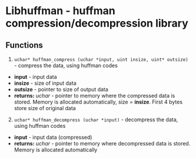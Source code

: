# Libhuffman - huffman compression/decompression library
## Functions

1) `uchar* huffman_compress (uchar *input, uint insize, uint* outsize)` - compress the data, using huffman codes
- **input** - input data
- **insize** - size of input data
- **outsize** - pointer to size of output data
- **returns:** *uchar* - pointer to memory where the compressed data is stored. Memory is allocated automatically, size = **insize**. First 4 bytes store size of original data

2) `uchar* huffman_decompress (uchar *input)` - decompress the data, using huffman codes
- **input** - input data (compressed)
- **returns:** *uchar* - pointer to memory where decompressed data is stored. Memory is allocated automatically
